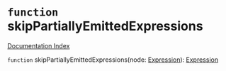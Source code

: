 # `function` skipPartiallyEmittedExpressions

[Documentation Index](../README.md)

`function` skipPartiallyEmittedExpressions(node: [Expression](../interface.Expression/README.md)): [Expression](../interface.Expression/README.md)

